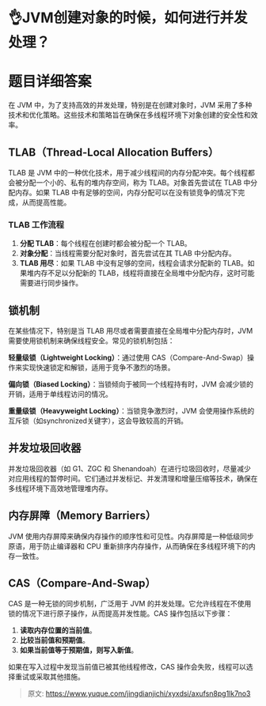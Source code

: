 # 👌JVM创建对象的时候，如何进行并发处理？

# 题目详细答案
在 JVM 中，为了支持高效的并发处理，特别是在创建对象时，JVM 采用了多种技术和优化策略。这些技术和策略旨在确保在多线程环境下对象创建的安全性和效率。

## TLAB（Thread-Local Allocation Buffers）
TLAB 是 JVM 中的一种优化技术，用于减少线程间的内存分配冲突。每个线程都会被分配一个小的、私有的堆内存空间，称为 TLAB。对象首先尝试在 TLAB 中分配内存。如果 TLAB 中有足够的空间，内存分配可以在没有锁竞争的情况下完成，从而提高性能。

### TLAB 工作流程
1. **分配 TLAB**：每个线程在创建时都会被分配一个 TLAB。
2. **对象分配**：当线程需要分配对象时，首先尝试在其 TLAB 中分配内存。
3. **TLAB 用尽**：如果 TLAB 中没有足够的空间，线程会请求分配新的 TLAB。如果堆内存不足以分配新的 TLAB，线程将直接在全局堆中分配内存，这时可能需要进行同步操作。

## 锁机制
在某些情况下，特别是当 TLAB 用尽或者需要直接在全局堆中分配内存时，JVM 需要使用锁机制来确保线程安全。常见的锁机制包括：

**轻量级锁（Lightweight Locking）**：通过使用 CAS（Compare-And-Swap）操作来实现快速锁定和解锁，适用于竞争不激烈的场景。

**偏向锁（Biased Locking）**：当锁倾向于被同一个线程持有时，JVM 会减少锁的开销，适用于单线程访问的情况。

**重量级锁（Heavyweight Locking）**：当锁竞争激烈时，JVM 会使用操作系统的互斥锁（如synchronized关键字），这会导致较高的开销。

## 并发垃圾回收器
并发垃圾回收器（如 G1、ZGC 和 Shenandoah）在进行垃圾回收时，尽量减少对应用线程的暂停时间。它们通过并发标记、并发清理和增量压缩等技术，确保在多线程环境下高效地管理堆内存。

## 内存屏障（Memory Barriers）
JVM 使用内存屏障来确保内存操作的顺序性和可见性。内存屏障是一种低级同步原语，用于防止编译器和 CPU 重新排序内存操作，从而确保在多线程环境下的内存一致性。

## CAS（Compare-And-Swap）
CAS 是一种无锁的同步机制，广泛用于 JVM 的并发处理。它允许线程在不使用锁的情况下进行原子操作，从而提高并发性能。CAS 操作包括以下步骤：

1. **读取内存位置的当前值**。
2. **比较当前值和预期值**。
3. **如果当前值等于预期值，则写入新值**。

如果在写入过程中发现当前值已被其他线程修改，CAS 操作会失败，线程可以选择重试或采取其他措施。





> 原文: <https://www.yuque.com/jingdianjichi/xyxdsi/axufsn8pg1lk7no3>